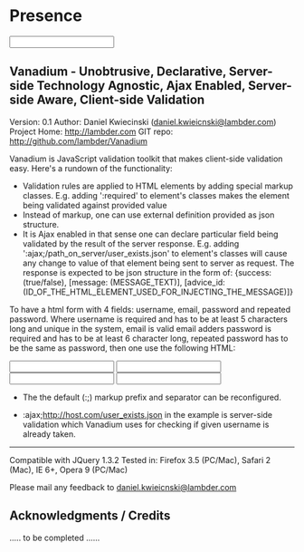 Presence 
========

<input name="email" id="email" type="text" class="field text large :only_on_blur :required;;email_advice  :email;;email_advice">




Vanadium - Unobtrusive, Declarative, Server-side Technology Agnostic,
Ajax Enabled, Server-side Aware, Client-side Validation
-------------------------------------------------------

Version: 0.1
Author: Daniel Kwiecinski (daniel.kwieicnski@lambder.com)
Project Home: http://lambder.com
GIT repo: http://github.com/lambder/Vanadium


Vanadium is JavaScript validation toolkit that makes client-side validation easy.
Here's a rundown of the functionality:

* Validation rules are applied to HTML elements by adding special markup classes. E.g. adding ':required' to element's classes
makes the element being validated against provided value
* Instead of markup, one can use external definition provided as json structure.
* It is Ajax enabled in that sense one can declare particular field being validated by the result of the server response.
E.g. adding ':ajax;/path_on_server/user_exists.json' to element's classes will cause any change to value of that element being
sent to server as request. The response is expected to be json structure in the form of:
 {success: (true/false), [message: (MESSAGE_TEXT)], [advice_id: (ID_OF_THE_HTML_ELEMENT_USED_FOR_INJECTING_THE_MESSAGE)]}


To have a html form with 4 fields: username, email, password and repeated password.
Where username is required and has to be at least 5 characters long and unique in the system, email is valid email adders
password is required and has to be at least 6 character long, repeated password has to be the same as password, then one use
the following HTML:


<input id="name" class=":required :min_length;5 :ajax;http://host.com/user_exists.json" type="text">
<input id="email" class=":required  :email" type="text">
<input id="pass" class=":required :min_length;6" type="password">
<input id="repeat_pass" class=":same_as;pass" type="password">

* The the default (:;) markup prefix and separator can be reconfigured.

* :ajax;http://host.com/user_exists.json in the example is server-side validation which Vanadium uses for checking if given username
is already taken.



------------------------------------------------------------------------------------------------------------------------


Compatible with JQuery 1.3.2
Tested in: Firefox 3.5 (PC/Mac), Safari 2 (Mac), IE 6+, Opera 9 (PC/Mac)

Please mail any feedback to daniel.kwieicnski@lambder.com



Acknowledgments / Credits
-------------------------

.....  to be completed   ......
